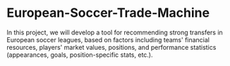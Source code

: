 # European-Soccer-Trade-Machine
In this project, we will develop a tool for recommending strong transfers in European soccer leagues, based on factors including teams' financial resources, players' market values, positions, and performance statistics (appearances, goals, position-specific stats, etc.).
